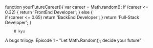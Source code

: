 function yourFutureCareer(){
  var career = Math.random();
    if (career <= 0.32) {
      return  'FrontEnd Developer';
        }
     else
         {  
           if (career <= 0.65) 
      return  'BackEnd Developer';
    } 
        return 'Full-Stack Developer';
    }
    
        8 kyu
A bugs trilogy: Episode 1 - "Let Math.Random(); decide your future"

